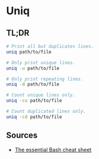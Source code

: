 # Uniq

## TL;DR

```sh
# Print all but duplicates lines.
uniq path/to/file

# Only print unique lines.
uniq -u path/to/file

# Only print repeating lines.
uniq -d path/to/file

# Count unique lines only.
uniq -cu path/to/file

# Count duplicated lines only.
uniq -cd path/to/file
```

## Sources

- [The essential Bash cheat sheet]

<!-- project's references -->
<!-- in-article references -->
<!-- internal references -->
<!-- external references -->
[the essential bash cheat sheet]: https://betterprogramming.pub/the-essential-bash-cheat-sheet-e1c3df06560

